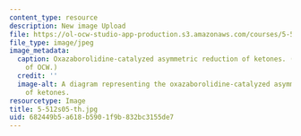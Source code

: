 ```yaml
---
content_type: resource
description: New image Upload
file: https://ol-ocw-studio-app-production.s3.amazonaws.com/courses/5-512-synthetic-organic-chemistry-ii-spring-2005/682449b5a618b5901f9b832bc3155de7_5-512s05-th.jpg
file_type: image/jpeg
image_metadata:
  caption: Oxazaborolidine-catalyzed asymmetric reduction of ketones. (Figure courtesy
    of OCW.)
  credit: ''
  image-alt: A diagram representing the oxazaborolidine-catalyzed asymmetric reduction
    of ketones.
resourcetype: Image
title: 5-512s05-th.jpg
uid: 682449b5-a618-b590-1f9b-832bc3155de7
---
```


